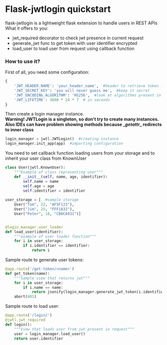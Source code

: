 # Flask-jwtlogin quickstart
flask-jwtlogin is a lightweight flask extension to handle users in REST APIs  
What it offers to you:
* jwt_required decorator to check jwt presence in current request
* generate_jwt func to get token with user identifier encrypted
* load_user to load user from request using callback function

### How to use it?
First of all, you need some configuration:
```python
{
    'JWT_HEADER_NAME': 'your_header_name',  #header to retrieve token from request
    'JWT_SECRET_KEY': 'you will never guess me',  #keep it secret
    'JWT_ENCODING_ALGORITHM': 'HS256',  #look at algorithms present in PyJWT
    'JWT_LIFETIME': 3600 * 24 * 7  # in seconds
}
```
Then create a login manager instance.  
**Warning! JWTLogin is a singleton, so don't try to create many instances.**  
**Also IDEs can have problem showing methods because \__getattr__ redirects to inner class**  
```python
login_manager = jwtl.JWTLogin()  #creating instance
login_manager.init_app(app)  #importing configuration
```

You need to set callback function loading users from your storage and to inherit your user class from KnownUser
```python
class User(jwtl.KnownUser):
    """Example of class representing user"""
    def __init__(self, name, age, identifier):
        self.name = name
        self.age = age
        self.identifier = identifier
        
user_storage = [  #sample storage
    User("Tom", 22, "AF5F123"),
    User("Jim", 25, "FFF1832"),
    User("Peter", 18, "CB0CA931")]


@login_manager.user_loader
def load_user(identifier):
    """example of user loader function"""
    for i in user_storage:
        if i.identifier == identifier:
            return i
```

Sample route to generate user tokens: 
```python
@app.route('/get-token/<name>')
def get_token(name):
    """Sample view that returns jwt"""
    for i in user_storage:
        if i.name == name:
            return jsonify(login_manager.generate_jwt_token(i.identifier))  
    abort(401)
```

Sample route to load user:
```python
@app.route('/login/')
@jwtl.jwt_required
def login():
    """View that loads user from jwt present in request"""
    user = login_manager.load_user()
    return user.identifier
```
